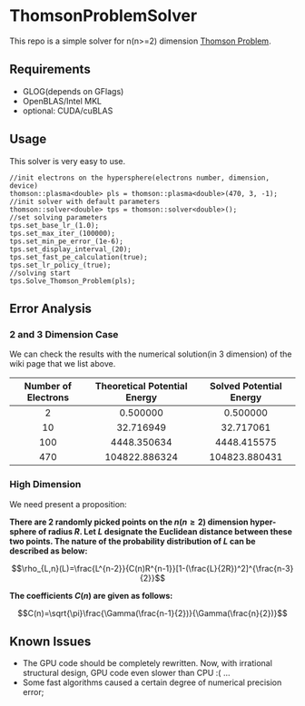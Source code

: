 # ThomsonProblemSolver
This repo is a simple solver for n(n>=2) dimension [Thomson Problem](https://en.wikipedia.org/wiki/Thomson_problem).

## Requirements
- GLOG(depends on GFlags)
- OpenBLAS/Intel MKL
- optional: CUDA/cuBLAS

## Usage
This solver is very easy to use.

    //init electrons on the hypersphere(electrons number, dimension, device)
	thomson::plasma<double> pls = thomson::plasma<double>(470, 3, -1);
	//init solver with default parameters
	thomson::solver<double> tps = thomson::solver<double>();
	//set solving parameters
	tps.set_base_lr_(1.0);
	tps.set_max_iter_(100000);
	tps.set_min_pe_error_(1e-6);
	tps.set_display_interval_(20);
	tps.set_fast_pe_calculation(true);
	tps.set_lr_policy_(true);
	//solving start
	tps.Solve_Thomson_Problem(pls);


## Error Analysis
### 2 and 3 Dimension Case

We can check the results with the numerical solution(in 3 dimension) of the wiki page that we list above.

| Number of Electrons | Theoretical Potential Energy |   Solved Potential Energy   |
| :-------: | :-------:| :------: |
| 2 | 0.500000 | 0.500000 |
| 10 | 32.716949 | 32.717061 |
| 100 | 4448.350634 | 4448.415575 |
| 470| 104822.886324 | 104823.880431 |


### High Dimension

We need present a proposition:

**There are 2 randomly picked points on the $n(n\geq 2)$ dimension hyper-sphere of radius $R$. Let $L$ designate the Euclidean distance between these two points. The nature of the probability distribution of $L$ can be described as below:**

$$\rho_{L,n}(L)=\frac{L^{n-2}}{C(n)R^{n-1}}[1-(\frac{L}{2R})^2]^{\frac{n-3}{2}}$$

**The coefficients $C(n)$ are given as follows:**

$$C(n)=\sqrt{\pi}\frac{\Gamma(\frac{n-1}{2})}{\Gamma(\frac{n}{2})}$$


## Known Issues
- The GPU code should be completely rewritten. Now, with irrational structural design, GPU code even slower than CPU :( ...
- Some fast algorithms caused a certain degree of numerical precision error;
